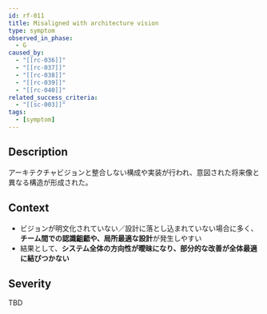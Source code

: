 ```yaml
---
id: rf-011
title: Misaligned with architecture vision
type: symptom
observed_in_phase:
  - G
caused_by:
  - "[[rc-036]]"
  - "[[rc-037]]"
  - "[[rc-038]]"
  - "[[rc-039]]"
  - "[[rc-040]]"
related_success_criteria:
  - "[[sc-003]]"
tags:
  - [symptom]
---
```


## Description
アーキテクチャビジョンと整合しない構成や実装が行われ、意図された将来像と異なる構造が形成された。

## Context
- ビジョンが明文化されていない／設計に落とし込まれていない場合に多く、**チーム間での認識齟齬や、局所最適な設計**が発生しやすい  
- 結果として、**システム全体の方向性が曖昧になり、部分的な改善が全体最適に結びつかない**

## Severity
TBD
